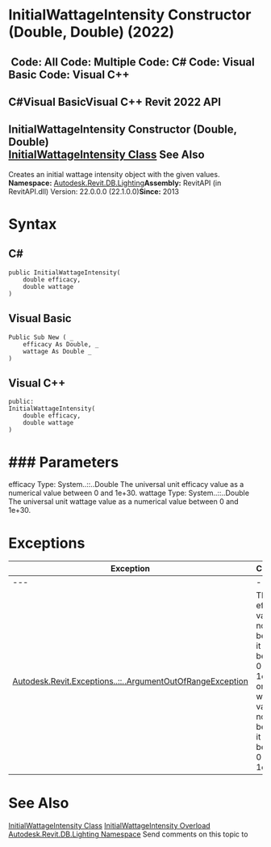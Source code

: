 # InitialWattageIntensity Constructor (Double, Double) (2022)

﻿
 Code: All Code: Multiple Code: C# Code: Visual Basic Code: Visual C++   
---  
C#Visual BasicVisual C++
Revit 2022 API  
---  
InitialWattageIntensity Constructor (Double, Double)  
[InitialWattageIntensity Class](2bcbaf81-375c-2732-d67a-563d8302cd1e.md "InitialWattageIntensity Class") See Also  
---  
Creates an initial wattage intensity object with the given values. 
**Namespace:** [Autodesk.Revit.DB.Lighting](a6a04f07-7fd2-0a4e-12e7-01842ee6daaf.md "Autodesk.Revit.DB.Lighting Namespace")**Assembly:** RevitAPI (in RevitAPI.dll) Version: 22.0.0.0 (22.1.0.0)**Since:** 2013 
# Syntax
C#  
---  
```text
public InitialWattageIntensity(
	double efficacy,
	double wattage
)
```
  
Visual Basic  
---  
```text
Public Sub New ( _
	efficacy As Double, _
	wattage As Double _
)
```
  
Visual C++  
---  
```text
public:
InitialWattageIntensity(
	double efficacy, 
	double wattage
)
```
  
# ### Parameters
efficacy
    Type: System..::..Double The universal unit efficacy value as a numerical value between 0 and 1e+30. 
wattage
    Type: System..::..Double The universal unit wattage value as a numerical value between 0 and 1e+30. 
# Exceptions
| Exception | Condition |
| --- | --- |
| --- | --- |
| [Autodesk.Revit.Exceptions..::..ArgumentOutOfRangeException](60f148c9-ece0-a6bb-4e12-bb4a9c8c8a24.md "ArgumentOutOfRangeException Class") | The efficacy value is not valid because it is not between 0 and 1e+30. -or- The wattage value is not valid because it is not between 0 and 1e+30. |

# See Also
[InitialWattageIntensity Class](2bcbaf81-375c-2732-d67a-563d8302cd1e.md "InitialWattageIntensity Class")
[InitialWattageIntensity Overload](988d7ac2-7d51-e92d-f670-c7505a6d2878.md "InitialWattageIntensity Constructor")
[Autodesk.Revit.DB.Lighting Namespace](a6a04f07-7fd2-0a4e-12e7-01842ee6daaf.md "Autodesk.Revit.DB.Lighting Namespace")
Send comments on this topic to 